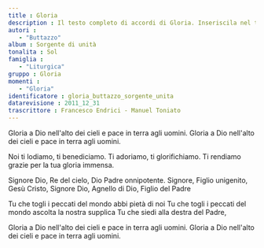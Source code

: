 ```yaml
--- 
title : Gloria
description : Il testo completo di accordi di Gloria. Inseriscila nel tuo canzoniere!
autori : 
   - "Buttazzo"
album : Sorgente di unità
tonalita : Sol
famiglia : 
   - "Liturgica"
gruppo : Gloria
momenti : 
   - "Gloria"
identificatore : gloria_buttazzo_sorgente_unita
datarevisione : 2011_12_31
trascrittore : Francesco Endrici - Manuel Toniato
--- 
```




Gloria a Dio nell'alto dei cieli 
e pace in terra agli uomini.
Gloria a Dio nell'alto dei cieli 
e pace in terra agli uomini.  


Noi ti lodiamo, ti benediciamo.
Ti adoriamo, ti glorifichiamo.
Ti rendiamo grazie per la tua gloria immensa.  


Signore Dio, Re del cielo, Dio Padre onnipotente.
Signore, Figlio unigenito, Gesù Cristo, 
Signore Dio, Agnello di Dio, Figlio del Padre


Tu che togli i peccati del mondo abbi pietà di noi
Tu che togli i peccati del mondo ascolta la nostra supplica
Tu che siedi alla destra del Padre, 


Gloria a Dio nell'alto dei cieli 
e pace in terra agli uomini.
Gloria a Dio nell'alto dei cieli 
e pace in terra agli uomini.  


